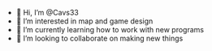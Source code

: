- 👋 Hi, I’m @Cavs33
- 👀 I’m interested in map and game design
- 🌱 I’m currently learning how to work with new programs
- 💞️ I’m looking to collaborate on making new things

<!---
Cavs33/Cavs33 is a ✨ special ✨ repository because its `README.md` (this file) appears on your GitHub profile.
You can click the Preview link to take a look at your changes.
--->
